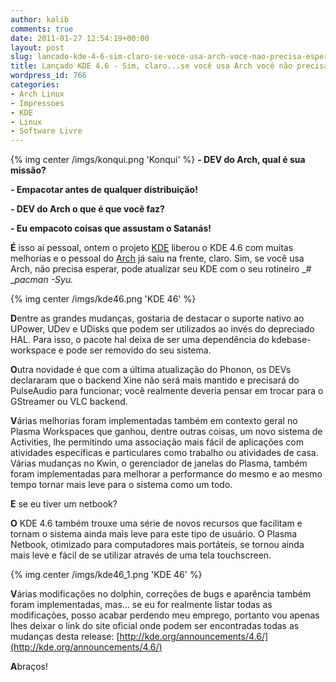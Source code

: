 ```yaml
---
author: kalib
comments: true
date: 2011-01-27 12:54:19+00:00
layout: post
slug: lancado-kde-4-6-sim-claro-se-voce-usa-arch-voce-nao-precisa-esperar
title: Lançado KDE 4.6 - Sim, claro...se você usa Arch você não precisa esperar!
wordpress_id: 766
categories:
- Arch Linux
- Impressoes
- KDE
- Linux
- Software Livre
---
```

{% img center /imgs/konqui.png 'Konqui' %}
**- DEV do Arch, qual é sua missão?**

**- Empacotar antes de qualquer distribuição!**

**- DEV do Arch o que é que você faz?**

**- Eu empacoto coisas que assustam o Satanás!**

**É** isso aí pessoal, ontem o projeto [KDE](http://kde.org) liberou o KDE 4.6 com muitas melhorias e o pessoal do [Arch](http://archlinux.org) já saiu na frente, claro. Sim, se você usa Arch, não precisa esperar, pode atualizar seu KDE com o seu rotineiro _# __pacman -Syu._


{% img center /imgs/kde46.png 'KDE 46' %}


**D**entre as grandes mudanças, gostaria de destacar o suporte nativo ao UPower, UDev e UDisks que podem ser utilizados ao invés do depreciado HAL. Para isso, o pacote hal deixa de ser uma dependência do kdebase-workspace e pode ser removido do seu sistema.

**O**utra novidade é que com a última atualização do Phonon, os DEVs declararam que o backend Xine não será mais mantido e precisará do PulseAudio para funcionar; você realmente deveria pensar em trocar para o GStreamer ou VLC backend.

**V**árias melhorias foram implementadas também em contexto geral no Plasma Workspaces que ganhou, dentre outras coisas, um novo sistema de Activities, lhe permitindo uma associação mais fácil de aplicações com atividades específicas e particulares como trabalho ou atividades de casa. Várias mudanças no Kwin, o gerenciador de janelas do Plasma, também foram implementadas para melhorar a performance do mesmo e ao mesmo tempo tornar mais leve para o sistema como um todo.

**E** se eu tiver um netbook?

**O** KDE 4.6 também trouxe uma série de novos recursos que facilitam e tornam o sistema ainda mais leve para este tipo de usuário. O Plasma Netbook, otimizado para computadores mais portáteis, se tornou ainda mais leve e fácil de se utilizar através de uma tela touchscreen.

{% img center /imgs/kde46_1.png 'KDE 46' %}


**V**árias modificações no dolphin, correções de bugs e aparência também foram implementadas, mas... se eu for realmente listar todas as modificações, posso acabar perdendo meu emprego, portanto vou apenas lhes deixar o link do site oficial onde podem ser encontradas todas as mudanças desta release: [http://kde.org/announcements/4.6/](http://kde.org/announcements/4.6/)

**A**braços!
